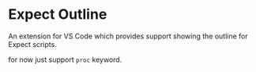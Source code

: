 # Expect Outline

An extension for VS Code which provides support showing the outline for Expect scripts.

for now just support `proc` keyword.